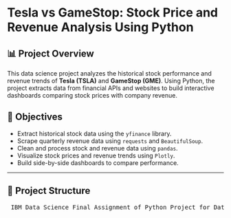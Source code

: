 # Tesla vs GameStop: Stock Price and Revenue Analysis Using Python

## 📊 Project Overview

This data science project analyzes the historical stock performance and revenue trends of **Tesla (TSLA)** and **GameStop (GME)**. Using Python, the project extracts data from financial APIs and websites to build interactive dashboards comparing stock prices with company revenue.

## 🚀 Objectives

- Extract historical stock data using the `yfinance` library.
- Scrape quarterly revenue data using `requests` and `BeautifulSoup`.
- Clean and process stock and revenue data using `pandas`.
- Visualize stock prices and revenue trends using `Plotly`.
- Build side-by-side dashboards to compare performance.

---

## 📂 Project Structure

<pre> IBM_Data_Science_Final_Assignment_of_Python_Project_for_Data_Science/ │ ├── Tesla_GameStop_Project.ipynb # Jupyter Notebook with complete code and outputs ├── README.md # Project overview and documentation ├── requirements.txt # (optional) Python dependencies for the project │ ├── Screenshots/ # Screenshots for each question (code + output) │ ├── question1_output.png # Tesla stock data using yfinance │ ├── question2_output.png # Tesla revenue data using web scraping │ ├── question3_output.png # GameStop stock data using yfinance │ ├── question4_output.png # GameStop revenue data using web scraping │ ├── question5_output.png # Tesla stock vs revenue graph │ ├── question6_output.png # GameStop stock vs revenue graph │ └── Plots/ # Static and interactive visualizations ├── tesla_stock_plot.png # (optional) static Tesla plot ├── gamestop_stock_plot.png # (optional) static GME plot ├── tesla_stock_dashboard.html # Interactive Plotly HTML for Tesla └── gamestop_stock_dashboard.html # Interactive Plotly HTML for GME </pre>
